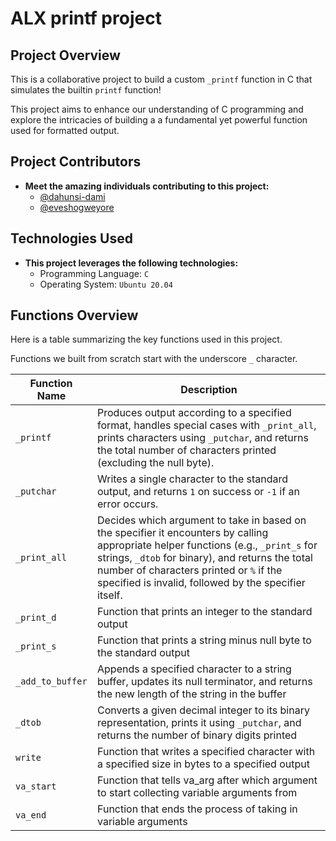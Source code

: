 # ALX printf project

## Project Overview

This is a collaborative project to build a custom `_printf` function in C that simulates the builtin `printf` function!

This project aims to enhance our understanding of C programming and explore the intricacies of building a a fundamental yet powerful function used for formatted output.

## Project Contributors

- **Meet the amazing individuals contributing to this project:**
  - [@dahunsi-dami](https://github.com/dahunsi-dami)
  - [@eveshogweyore](https://github.com/eveshogweyore)

## Technologies Used

- **This project leverages the following technologies:**
  - Programming Language: `C`
  - Operating System: `Ubuntu 20.04`

## Functions Overview

Here is a table summarizing the key functions used in this project.

Functions we built from scratch start with the underscore `_` character.

| Function Name 		| Description 													|
| ----------------------|---------------------------------------------------------------|
| `_printf`			| Produces output according to a specified format, handles special cases with `_print_all`, prints characters using `_putchar`, and returns the total number of characters printed (excluding the null byte).			|
| `_putchar`			| Writes a single character to the standard output, and returns `1` on success or `-1` if an error occurs.   |
| `_print_all`   | Decides which argument to take in based on the specifier it encounters by calling appropriate helper functions (e.g., `_print_s` for strings, `_dtob` for binary), and returns the total number of characters printed or `%` if the specified is invalid, followed by the specifier itself.   |
| `_print_d`   | Function that prints an integer to the standard output   |
| `_print_s`   | Function that prints a string minus null byte to the standard output   |
| `_add_to_buffer`   | Appends a specified character to a string buffer, updates its null terminator, and returns the new length of the string in the buffer   |
| `_dtob`   | Converts a given decimal integer to its binary representation, prints it using `_putchar`, and returns the number of binary digits printed   |
| `write`   | Function that writes a specified character with a specified size in bytes to a specified output   |
| `va_start`   | Function that tells va_arg after which argument to start collecting variable arguments from   |
| `va_end`   | Function that ends the process of taking in variable arguments   |
